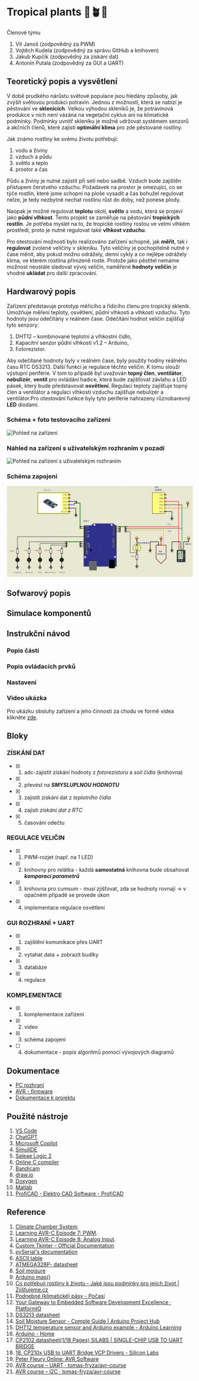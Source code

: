 # Tropical plants :palm_tree::potted_plant::cactus:
Členové týmu

1. Vít Janoš (zodpovědný za PWM)
2. Vojtěch Kudela (zodpovědný za správu GitHub a knihoven)
3. Jakub Kupčík (zodpovědný za získání dat)
4. Antonín Putala (zodpovědný za GUI a UART)

## Teoretický popis a vysvětlení
V době prudkého nárůstu světové populace jsou hledány způsoby, jak zvýšit světovou produkci potravin. Jednou z možností, která se nabízí je pěstování ve **sklenících**. Velkou výhodou skleníků je, že potravinová produkce v nich není vázána na vegetační cyklus ani na klimatické podmínky. Podmínky uvnitř skleníku je možné udržovat systémem senzorů a akčních členů, které zajistí **optimální klima** pro zde pěstované rostliny.

Jak známo rostliny ke svému životu potřebují:
1.	vodu a živiny
2.	vzduch a půdu
3.	světlo a teplo
4.	prostor a čas

Půdu a živiny je nutné zajistit při setí nebo sadbě. Vzduch bude zajištěn přístupem čerstvého vzduchu. Požadavek na prostor je omezující, co se týče rostlin, které jsme schopni na ploše vysadit a čas bohužel regulovat nelze, je tedy nezbytné nechat rostlinu růst do doby, než ponese plody.

Naopak je možné regulovat **teplotu** okolí, **světlo** a vodu, která se projeví jako **půdní vlhkost**. Tento projekt se zaměřuje na pěstování **tropických rostlin**. Je potřeba myslet na to, že tropické rostliny rostou ve velmi vlhkém prostředí, proto je nutné regulovat také **vlhkost vzduchu**.

Pro otestování možností bylo realizováno zařízení schopné, jak **měřit**, tak i **regulovat** zvolené veličiny v skleníku. Tyto veličiny je pochopitelně nutné v čase měnit, aby pokud možno odrážely, denní cykly a co nejlépe odrážely klima, ve kterém rostlina přirozeně roste. Protože jako pěstitel nemáme možnost neustále sledovat vývoj veličin, naměřené **hodnoty veličin** je vhodné **ukládat** pro další zpracování.


## Hardwarový popis

Zařízení představuje prototyp měřicího a řídicího členu pro tropický skleník. Umožňuje měření teploty, osvětlení, půdní vlhkosti a vlhkosti vzduchu. Tyto hodnoty jsou odečítány v reálném čase. Odečítání hodnot veličin zajišťují tyto senzory:

1.	DHT12 – kombinované teplotní a vlhkostní čidlo,
2.	Kapacitní senzor půdní vlhkosti v1.2 – Arduino,
3.	Fotorezistor.
   
Aby odečítané hodnoty byly v reálném čase, byly použity hodiny reálného času RTC DS3213. 
Další funkcí je regulace těchto veličin. K tomu slouží výstupní periférie. V tom to případě byl uvažován **topný člen**, **ventilátor**, **nebulizér**, **ventil** pro ovládání hadice, která bude zajišťovat závlahu a LED pásek, který bude představovat **osvětlení**. Regulaci teploty zajišťuje topný člen a ventilátor a regulaci vlhkosti vzduchu zajišťuje nebulizér a ventilátor.Pro otestování funkce byly tyto periferie nahrazeny různobarevný **LED** diodami.


### Schéma + foto testovacího zařízení
![Pohled na zařízení](https://github.com/VojtaKudela/BPC-DE2/blob/main/Documentation/Picture/IMG_20241204_180939.jpg)

### Náhled na zařízení s uživatelským rozhraním v pozadí
![Pohled na zařízení s uživatelským rozhraním](https://github.com/VojtaKudela/BPC-DE2/blob/main/Documentation/Picture/IMG_20241204_181146_1.jpg)

### Schéma zapojení
![Schéma zapojení](https://github.com/VojtaKudela/BPC-DE2/blob/main/Documentation/Picture/Schema.png)

## Sofwarový popis


## Simulace komponentů 


## Instrukční návod


### Popis částí


### Popis ovládacích prvků


### Nastavení 

### Video ukázka
Pro ukázku obsluhy zařízení a jeho činnosti za chodu ve formě videa klikněte [zde]().

## Bloky
### ZÍSKÁNÍ DAT
- [x] 1. adc-zajistit získání hodnoty z _fotorezistoru_ a _soil čidla_ (knihovna)
- [x] 2. převést na _**SMYSLUPLNOU HODNOTU**_
- [x] 3. zajistit získání dat z _teplotního čidla_
- [x] 4. zajisti _získání dat z RTC_
- [x] 5. časování odečtu
   
### REGULACE VELIČIN
- [x] 1. PWM-rozjet (např. na 1 LED)
- [x] 2. knihovny pro relátka - každá **samostatná** knihovna bude obsahovat _**komparaci parametrů**_
- [x] 3. knihovna pro cumsum - musí zjišťovat, zda se hodnoty rovnají -> v opačném případě se provede úkon 
- [x] 4. implementace regulace osvětlení

### GUI ROZHRANÍ + UART
- [x] 1. zajištění komunikace přes UART
- [x] 2. vytahat data + zobrazit budíky
- [x] 3. databáze
- [x] 4. regulace

### KOMPLEMENTACE
- [x] 1. komplementace zařízení
- [x] 2. video
- [x] 3. schéma zapojení
- [ ] 4. dokumentace - popis algoritmů pomocí vývojových diagramů

## Dokumentace
- [PC rozhraní](https://raw.githack.com/VojtaKudela/BPC-DE2/refs/heads/main/Documentation/Python/html/index.html)
- [AVR - firmware](https://raw.githack.com/VojtaKudela/BPC-DE2/refs/heads/main/Documentation/AVR-C/html/index.html)
- [Dokumentace k projektu](https://raw.githack.com/VojtaKudela/BPC-DE2/refs/heads/main/Documentation/AVR-C/html/index.html)


## Použité nástroje
1. [VS Code](https://code.visualstudio.com/)
1. [ChatGPT](https://chatgpt.com/)
2. [Microsoft Copilot](https://copilot.microsoft.com/)
3. [SimulIDE](https://simulide.com/p/)
4. [Saleae Logic 2](https://www.saleae.com/pages/downloads)
5. [Online C compiler](https://www.online-cpp.com/online_c_compiler)
6. [Bandicam](https://www.bandicam.com/cz/)
7. [draw.io](https://app.diagrams.net/)
8. [Doxygen](https://doxygen.nl/index.html)
9. [Matlab](https://www.mathworks.com/products/matlab.html)
10. [ProfiCAD - Elektro CAD Software - ProfiCAD](https://www.proficad.cz/)


## Reference
1. [Climate Chamber System](https://projecthub.arduino.cc/ms_peach/climate-chamber-system-c545de).
2. [Learning AVR-C Episode 7: PWM](https://www.youtube.com/watch?v=ZhIRRyhfhLM&list=PLA6BB228B08B03EDD&index=7).
3. [Learning AVR-C Episode 8: Analog Input](https://www.youtube.com/watch?v=51QJ_WHN7u0&list=PLA6BB228B08B03EDD&index=8&fbclid=IwY2xjawGghWBleHRuA2FlbQIxMAABHVy7dx15Emsi53adUYbmtC7HX_bKwPgDDZE106S3zNYXwdnrUu0nhW8zyA_aem_Rj_25ybcyhsOJBNBMxLZ1Q).
4. [Custom Tkinter - Official Documentation](https://customtkinter.tomschimansky.com/)
5. [pySerial's documentation](https://pyserial.readthedocs.io/en/latest/)
6. [ASCII table](https://www.ascii-code.com/)
7. [ATMEGA328P- datasheet](https://www.microchip.com/en-us/product/ATmega328p)
8. [Soil moisure](https://www.makerguides.com/capacitive-soil-moisture-sensor-with-arduino/)
9. [Arduino map()](https://reference.arduino.cc/reference/en/language/functions/math/map/)
10. [Co potřebují rostliny k životu - Jaké jsou podmínky pro jejich život | Zjišťujeme.cz](https://www.zjistujeme.cz/co-potrebuji-rostliny-k-zivotu-jake-jsou-podminky-pro-jejich-zivot/#:~:text=Co%20pot%C5%99ebuj%C3%AD%20rostliny%20k%20%C5%BEivotu%20%E2%80%93%20Jak%C3%A9%20jsou,slune%C4%8Dn%C3%ADho%20sv%C4%9Btla.%20...%204%20Prostor%20a%20%C4%8Das%20)
11. [Podnebné (klimatické) pásy - Počasí](http://aaapocasi.cz/podnebne-klimaticke-pasy/)
12. [Your Gateway to Embedded Software Development Excellence · PlatformIO](https://platformio.org/?utm_source=platformio&utm_medium=piohome)
13. [DS3213 datasheet](https://www.analog.com/media/en/technical-documentation/data-sheets/DS3231.pdf)
14. [Soil Moisture Sensor - Comple Guide | Arduino Project Hub](https://projecthub.arduino.cc/lucasfernando/soil-moisture-sensor-comple-guide-b9c82b)
15. [DHT12 temperature sensor and Arduino example - Arduino Learning](https://www.arduinolearning.com/code/dht12-temperature-sensor-arduino-example.php)
16. [Arduino - Home](https://www.arduino.cc/)
17. [CP2102 datasheet(1/18 Pages) SILABS | SINGLE-CHIP USB TO UART BRIDGE](https://www.alldatasheet.com/html-pdf/201067/SILABS/CP2102/215/1/CP2102.html)
18. [18.	CP210x USB to UART Bridge VCP Drivers - Silicon Labs](https://www.silabs.com/developer-tools/usb-to-uart-bridge-vcp-drivers)
19. [Peter Fleury Online: AVR Software](http://www.peterfleury.epizy.com/avr-software.html?i=1)
20. [AVR course – UART · tomas-fryza/avr-course](https://github.com/tomas-fryza/avr-course/tree/master/lab5-uart)
21. [AVR course – I2C    · tomas-fryza/avr-course](https://github.com/tomas-fryza/avr-course/tree/master/lab6-i2c)



